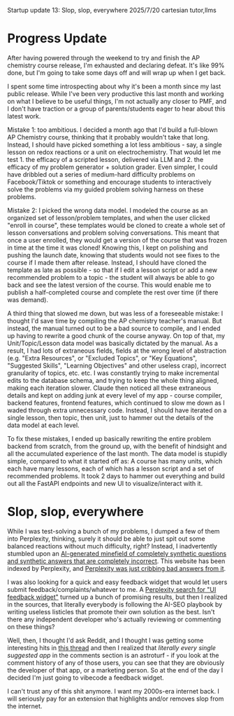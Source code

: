 Startup update 13: Slop, slop, everywhere
2025/7/20
cartesian tutor,llms

# Progress Update

After having powered through the weekend to try and finish the AP chemistry course release, I'm exhausted and declaring defeat. It's like 99% done, but I'm going to take some days off and will wrap up when I get back.

I spent some time introspecting about why it's been a month since my last public release. While I've been very productive this last month and working on what I believe to be useful things, I'm not actually any closer to PMF, and I don't have traction or a group of parents/students eager to hear about this latest work.

Mistake 1: too ambitious. I decided a month ago that I'd build a full-blown AP Chemistry course, thinking that it probably wouldn't take that long. Instead, I should have picked something a lot less ambitious - say, a single lesson on redox reactions or a unit on electrochemistry. That would let me test 1. the efficacy of a scripted lesson, delivered via LLM and 2. the efficacy of my problem generator + solution grader. Even simpler, I could have dribbled out a series of medium-hard difficulty problems on Facebook/Tiktok or something and encourage students to interactively solve the problems via my guided problem solving harness on these problems.

Mistake 2: I picked the wrong data model. I modeled the course as an organized set of lesson/problem templates, and when the user clicked "enroll in course", these templates would be cloned to create a whole set of lesson conversations and problem solving conversations. This meant that once a user enrolled, they would get a version of the course that was frozen in time at the time it was cloned! Knowing this, I kept on polishing and pushing the launch date, knowing that students would not see fixes to the course if I made them after release. Instead, I should have cloned the template as late as possible - so that if I edit a lesson script or add a new recommended problem to a topic - the student will always be able to go back and see the latest version of the course. This would enable me to publish a half-completed course and complete the rest over time (if there was demand).

A third thing that slowed me down, but was less of a foreseeable mistake: I thought I'd save time by compiling the AP chemistry teacher's manual. But instead, the manual turned out to be a bad source to compile, and I ended up having to rewrite a good chunk of the course anyway. On top of that, my Unit/Topic/Lesson data model was basically dictated by the manual. As a result, I had lots of extraneous fields, fields at the wrong level of abstraction (e.g. "Extra Resources", or "Excluded Topics", or "Key Equations", "Suggested Skills", "Learning Objectives" and other useless crap), incorrect granularity of topics, etc. etc. I was constantly trying to make incremental edits to the database schema, and trying to keep the whole thing aligned, making each iteration slower. Claude then noticed all these extraneous details and kept on adding junk at every level of my app - course compiler, backend features, frontend features, which continued to slow me down as I waded through extra unnecessary code. Instead, I should have iterated on a single lesson, then topic, then unit, just to hammer out the details of the data model at each level.

To fix these mistakes, I ended up basically rewriting the entire problem backend from scratch, from the ground up, with the benefit of hindsight and all the accumulated experience of the last month. The data model is stupidly simple, compared to what it started off as: A course has many units, which each have many lessons, each of which has a lesson script and a set of recommended problems. It took 2 days to hammer out everything and build out all the FastAPI endpoints and new UI to visualize/interact with it. 

# Slop, slop, everywhere

While I was test-solving a bunch of my problems, I dumped a few of them into Perplexity, thinking, surely it should be able to just spit out some balanced reactions without much difficulty, right? Instead, I inadvertently stumbled upon an [AI-generated minefield of completely synthetic questions and synthetic answers that are completely incorrect](https://www.doubtnut.com/qna/644128517). This website has been indexed by Perplexity, and [Perplexity was just cribbing bad answers from it](https://www.perplexity.ai/search/gold-aqua-regia-balanced-react-Bg.7vzLZSweQmPn_TLaPQQ).

I was also looking for a quick and easy feedback widget that would let users submit feedback/complaints/whatever to me. A [Perplexity search for "UI feedback widget"](https://www.perplexity.ai/search/best-feedback-collection-widge-6fAX.5vEQLyMNuBSVA9OZw)  turned up a bunch of promising results, but then I realized in the sources, that literally everybody is following the AI-SEO playbook by writing useless listicles that promote their own solution as the best. Isn't there any independent developer who's actually reviewing or commenting on these things?

Well, then, I thought I'd ask Reddit, and I thought I was getting some interesting hits in [this thread](https://www.reddit.com/r/SaaS/comments/1eewpdz/which_customer_feedback_tool_are_you_using/) and then I realized that _literally every single suggested app_ in the comments section is an astroturf - if you look at the comment history of any of those users, you can see that they are obviously the developer of that app, or a marketing person. So at the end of the day I decided I'm just going to vibecode a feedback widget.

I can't trust any of this shit anymore. I want my 2000s-era internet back. I will seriously pay for an extension that highlights and/or removes slop from the internet.
